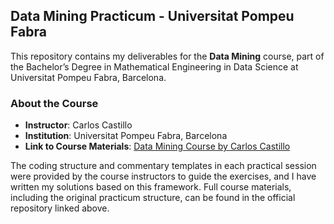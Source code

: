 ## Data Mining Practicum - Universitat Pompeu Fabra

This repository contains my deliverables for the **Data Mining** course, part of the Bachelor’s Degree in Mathematical Engineering in Data Science at Universitat Pompeu Fabra, Barcelona.

### About the Course

- **Instructor**: Carlos Castillo  
- **Institution**: Universitat Pompeu Fabra, Barcelona  
- **Link to Course Materials**: [Data Mining Course by Carlos Castillo](https://chatox.github.io/data-mining-course/)

The coding structure and commentary templates in each practical session were provided by the course instructors to guide the exercises, and I have written my solutions based on this framework. Full course materials, including the original practicum structure, can be found in the official repository linked above.

